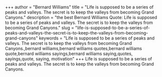 +++
author = "Bernard Williams"
title = "Life is supposed to be a series of peaks and valleys. The secret is to keep the valleys from becoming Grand Canyons."
description = "the best Bernard Williams Quote: Life is supposed to be a series of peaks and valleys. The secret is to keep the valleys from becoming Grand Canyons."
slug = "life-is-supposed-to-be-a-series-of-peaks-and-valleys-the-secret-is-to-keep-the-valleys-from-becoming-grand-canyons"
keywords = "Life is supposed to be a series of peaks and valleys. The secret is to keep the valleys from becoming Grand Canyons.,bernard williams,bernard williams quotes,bernard williams quote,bernard williams sayings,bernard williams saying,quotes, sayings,quote, saying, motivation"
+++
Life is supposed to be a series of peaks and valleys. The secret is to keep the valleys from becoming Grand Canyons.
